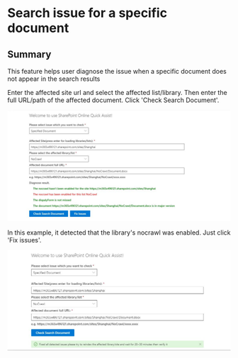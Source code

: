 # Search issue for a specific document

## Summary
This feature helps user diagnose the issue when a specific document does not appear in the search results

Enter the affected site url and select the affected list/library. Then enter the full URL/path of the affected document. Click 'Check Search Document'.

<img src=./asset/NoCrawl.JPG>


In this example, it detected that the library's nocrawl was enabled. Just click 'Fix issues'.

<img src=./asset/FixedNoCrawl.JPG>


### 
